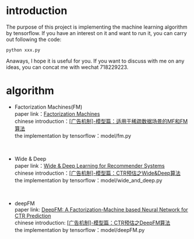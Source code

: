 # introduction
The purpose of this project is implementing the machine learning algorithm by tensorflow. If you have an interest on it and want to run it, you can carry out following the code:</br>
```shell 
python xxx.py
```

Anaways, I hope it is useful for you. If you want to discuss with me on any ideas, you can concat me with wechat 718229223.    

# algorithm
- Factorization Machines(FM) </br>
paper link：[Factorization Machines](https://www.csie.ntu.edu.tw/~b97053/paper/Rendle2010FM.pdf)</br>
chinese introduction：[[广告机制]-模型篇：适用于稀疏数据场景的MF和FM算法](https://zhuanlan.zhihu.com/p/397166601)</br>
the implementation by tensorflow：model/fm.py
</br>

- Wide & Deep</br>
paper link：[Wide & Deep Learning for Recommender Systems](https://xueshu.baidu.com/usercenter/paper/show?paperid=7f6c393d1e5f37a50060aaebaac39cf9)</br> 
chinese introduction：[[广告机制]-模型篇：CTR预估之Wide&Deep算法](https://zhuanlan.zhihu.com/p/398061940)</br>
the implementation by tensorflow：model/wide_and_deep.py
</br>

- deepFM</br> 
paper link: [DeepFM: A Factorization-Machine based Neural Network for CTR Prediction](https://xueshu.baidu.com/usercenter/paper/show?paperid=6a4c0e62ee719cd8ecdcc105f8b762d9&site=xueshu_se)</br> 
chinese introduction: [[广告机制]-模型篇：CTR预估之DeepFM算法](https://zhuanlan.zhihu.com/p/398821617)</br>
the implementation by tensorflow：model/deepFM.py
